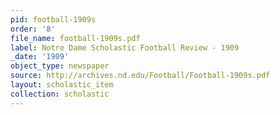 ```yaml
---
pid: football-1909s
order: '8'
file_name: football-1909s.pdf
label: Notre Dame Scholastic Football Review - 1909
_date: '1909'
object_type: newspaper
source: http://archives.nd.edu/Football/Football-1909s.pdf
layout: scholastic_item
collection: scholastic
---
```

